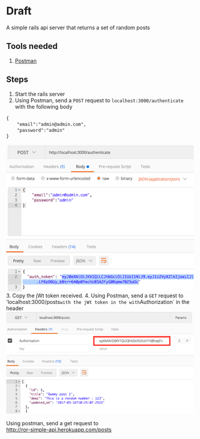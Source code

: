 Draft
=====

A simple rails api server that returns a set of random posts

Tools needed
------------
1. [Postman](https://www.getpostman.com/)

Steps
-----
1. Start the rails server
2. Using Postman, send a `POST` request to `localhost:3000/authenticate` with the following body
```
{
	"email":"admin@admin.com",
	"password":"admin"
}
```
![Enter credentials](https://github.com/iankhor/files/blob/master/ror-simple-api/ror-simple-api%20authenticate%20jwt.png)
3. Copy the jWt token received. 
4. Using Postman, send a `GET` request to 'localhost:3000/posts` with the jWt token in the with `Authorization` in the header  
![Get post with jwt](https://github.com/iankhor/files/blob/master/ror-simple-api/ror-simple-api%20get%20post.png)


Using postman, send a get request to  
http://ror-simple-api.herokuapp.com/posts